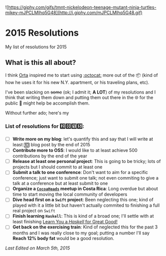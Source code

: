 ![https://giphy.com/gifs/tmnt-nickelodeon-teenage-mutant-ninja-turtles-mikey-mJPCLMIhq5G48](http://i.giphy.com/mJPCLMIhq5G48.gif)

# 2015 Resolutions
My list of resolutions for 2015

## What is this all about?
I think [Orta][orta] inspired me to start using [:octocat:][github] more out of the :package: (kind of how he uses it for his new N.Y. apartment, or his traveling plans, etc).

I've been slacking on ~~some~~ (ok; I admit it; **A LOT**) of my resolutions and I think that writing them down and putting them out there in the :globe_with_meridians: for the public :eyes: might help be accomplish them.

Without further ado; here's my 

### List of resolutions for :two::zero::one::five::
- [ ] **Write more on my blog**: let's quantify this and say that I will write at least :keycap_ten: blog post by the end of 2015
- [ ] **Contribute more to OSS**: I would like to at least achieve 500 contributions by the end of the year
- [ ] **Release at least one personal project**: This is going to be tricky; lots of projects but I should commit to at least one
- [ ] **Submit a talk to one conference**: Don't want to aim for a specific conference; just want to submit one talk; not even commiting to give a talk at a conference but at least submit to one
- [ ] **Organize a [`CocoaHeads`][cocoaheads] meetup in Costa Rica**: Long overdue but about time to start moving the local community of developers
- [ ] **Dive head first on a `Swift` project**: Been neglecting this one; kind of played with it a little bit but haven't actually commited to finishing a full real project on `Swift`
- [ ] **Finish learning `Haskell`**: This is kind of a broad one; I'll settle with at least finishing [Learn You a _Haskell_ for Great Good!][haskell]
- [ ] **Get back on the exercising train**: Kind of neglected this for the past 3 months and I was really close to my goal; putting a number I'll say **Reach 12% body fat** would be a good resolution.

_Last Edited on March 5th, 2015_

[orta]:http://orta.io
[github]:https://github.com
[cocoaheads]: http://cocoaheads.org/
[haskell]:http://learnyouahaskell.com/
